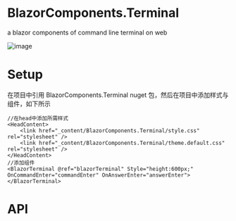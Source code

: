 # BlazorComponents.Terminal
a blazor components of  command line terminal on web

![image](https://github.com/wanglvhang/BlazorComponents.Terminal/assets/936437/3c08a3ac-c31e-4fc4-964d-bcca7470421a)

# Setup
在项目中引用 BlazorComponents.Terminal nuget 包，然后在项目中添加样式与组件，如下所示

```
//在head中添加所需样式
<HeadContent>
    <link href="_content/BlazorComponents.Terminal/style.css" rel="stylesheet" />
    <link href="_content/BlazorComponents.Terminal/theme.default.css" rel="stylesheet" />
</HeadContent>
//添加组件
<BlazorTerminal @ref="blazorTerminal" Style="height:600px;" OnCommandEnter="commandEnter" OnAnswerEnter="answerEnter"></BlazorTerminal>
```

# API


